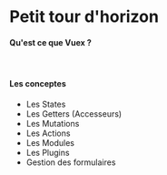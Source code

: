 
# Petit tour d'horizon

#### Qu'est ce que Vuex ?
<br/>

#### Les conceptes

<ul class="test">
    <li> Les States</li>
    <li> Les Getters (Accesseurs)</li>
    <li> Les Mutations</li>
    <li> Les Actions</li>
    <li> Les Modules</li>
    <li> Les Plugins</li>
    <li> Gestion des formulaires</li>
</ul>
  
<style>
    .test {
        padding-left: 30px;
    }
</style>